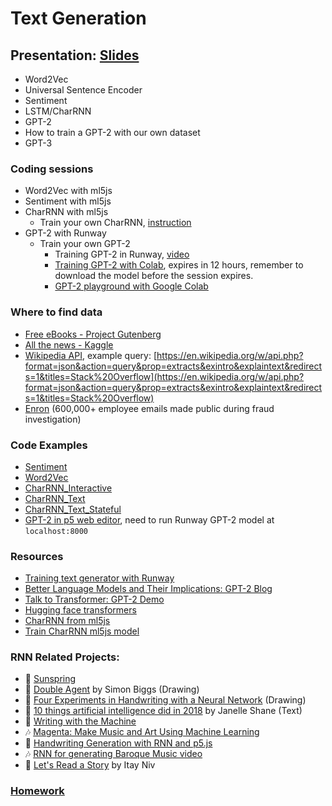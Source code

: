 # Text Generation

## Presentation: [Slides](https://docs.google.com/presentation/d/1oFxNwLSgPF_RXHqZFa-LRvL2e6Ch2V_Qz9OSRwZiFMs/edit?usp=sharing)
- Word2Vec
- Universal Sentence Encoder
- Sentiment
- LSTM/CharRNN
- GPT-2
- How to train a GPT-2 with our own dataset
- GPT-3

### Coding sessions

- Word2Vec with ml5js
- Sentiment with ml5js
- CharRNN with ml5js
  - Train your own CharRNN, [instruction](https://github.com/ml5js/training-charRNN)
- GPT-2 with Runway
  - Train your own GPT-2
    - Training GPT-2 in Runway, [video](https://youtu.be/-v5StaeOisM)
    - [Training GPT-2 with Colab](https://colab.research.google.com/drive/1VLG8e7YSEwypxU-noRNhsv5dW4NfTGce), expires in 12 hours, remember to download the model before the session expires.
    - [GPT-2 playground with Google Colab](https://colab.research.google.com/github/ilopezfr/gpt-2/blob/master/gpt-2-playground_.ipynb)

### Where to find data

- [Free eBooks - Project Gutenberg](https://www.gutenberg.org/)
- [All the news - Kaggle](https://www.kaggle.com/snapcrack/all-the-news)
- [Wikipedia API](https://en.wikipedia.org/api/rest_v1/#/Page_content/get_page_summary_title), example query: [https://en.wikipedia.org/w/api.php?format=json&action=query&prop=extracts&exintro&explaintext&redirects=1&titles=Stack%20Overflow](https://en.wikipedia.org/w/api.php?format=json&action=query&prop=extracts&exintro&explaintext&redirects=1&titles=Stack%20Overflow)
- [Enron](https://enron.email) (600,000+ employee emails made public during fraud investigation)

### Code Examples

- [Sentiment](https://yining1023.github.io/machine-learning-for-the-web/text/Sentiment)
- [Word2Vec](https://yining1023.github.io/machine-learning-for-the-web/text/Word2Vec)
- [CharRNN_Interactive](https://yining1023.github.io/machine-learning-for-the-web/text/CharRNN_Interactive)
- [CharRNN_Text](https://yining1023.github.io/machine-learning-for-the-web/text/CharRNN_Text)
- [CharRNN_Text_Stateful](https://yining1023.github.io/machine-learning-for-the-web/text/CharRNN_Text_Stateful)
- [GPT-2 in p5 web editor](https://editor.p5js.org/yining/sketches/o6nhfMfu), need to run Runway GPT-2 model at `localhost:8000`

### Resources
- [Training text generator with Runway](https://youtu.be/-v5StaeOisM)
- [Better Language Models
  and Their Implications: GPT-2 Blog](https://openai.com/blog/better-language-models/)
- [Talk to Transformer: GPT-2 Demo](https://talktotransformer.com/)
- [Hugging face transformers](https://github.com/huggingface/transformers)
- [CharRNN from ml5js](https://learn.ml5js.org/docs/#/reference/charrnn)
- [Train CharRNN ml5js model](https://github.com/ml5js/training-charRNN)

### RNN Related Projects:
- 🍿 [Sunspring](https://arstechnica.com/gaming/2016/06/an-ai-wrote-this-movie-and-its-strangely-moving/)
- 🎨 [Double Agent](http://littlepig.org.uk/installations/doubleagent/index.htm) by Simon Biggs (Drawing)
- 🎨 [Four Experiments in Handwriting with a Neural Network](https://distill.pub/2016/handwriting/) (Drawing)
- 📖 [10 things artificial intelligence did in 2018](http://aiweirdness.com/post/181621835642/10-things-artificial-intelligence-did-in-2018) by Janelle Shane (Text)
- 📖 [Writing with the Machine](https://www.robinsloan.com/notes/writing-with-the-machine/)
- 🎶 [Magenta: Make Music and Art Using Machine Learning](https://magenta.tensorflow.org/)
- 🎨 [Handwriting Generation with RNN and p5.js](http://blog.otoro.net/2017/01/01/recurrent-neural-network-artist/)
- 🎶 [RNN for generating Baroque Music video](https://www.youtube.com/watch?v=SacogDL_4JU)
- 📖 [Let's Read a Story](https://medium.com/ml5js/lets-read-a-story-talking-to-books-using-semantic-similarity-f283168b4264) by Itay Niv

### [Homework](https://github.com/yining1023/machine-learning-for-the-web/wiki/Week-9-2021-Fall)
